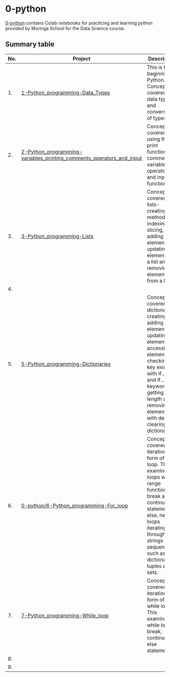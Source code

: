 # 0-python

[0-python](https://github.com/Muthoni-Maryanne/Moringa-data_science_course/tree/main/0-python) contains Colab notebooks for practicing and learning python provided by Moringa School for the Data Science course. 

## Summary table

| No.  |Project       | Description    |
|------|--------------| ---------------|
|1.    | [1-Python_programming-Data_Types](https://github.com/Muthoni-Maryanne/Moringa-data_science_course/blob/main/0-python/1-Python_programming-Data_Types.ipynb) | This is the beginning of Python. Concepts covered are data types and conversion of types.|
|2.    |  [2-Python_programming-variables_printing_comments_operators_and_input](https://github.com/Muthoni-Maryanne/Moringa-data_science_course/blob/main/0-python/2-Python_programming-variables_printing_comments_operators_and_input.ipynb) | Concepts covered are using the print function, comments, variables, operators and input function. |
|3.    |  [3-Python_programming-Lists](https://github.com/Muthoni-Maryanne/Moringa-data_science_course/blob/main/0-python/3-Python_programming-Lists.ipynb) |  Concept covered is lists- creating, list methods, indexing, slicing, adding elements, updating elements in a list and removing elements from a list. |
|4.    |               |               |
|5.    | [5-Python_programming-Dictionaries](https://github.com/Muthoni-Maryanne/Moringa-data_science_course/blob/main/0-python/5-Python_programming-Dictionaries.ipynb) | Concept covered is dictionaries- creating, adding elements, updating elements, accessing elements, checking if a key exists with if...in and if...not in keywords, getting length and removing elements with del or clearing the dictionary. |
|6.    | [0-python/6-Python_programming-For_loop](https://github.com/Muthoni-Maryanne/Moringa-data_science_course/blob/main/0-python/6-Python_programming-For_loop.ipynb) | Concept covered is iteration in form of for loop. This examines for loops with range function, break and continue statements, else, nested loops iterating through strings and sequences such as lists, dictionaries, tuples and sets. |
|7.    | [7-Python_programming-While_loop](https://github.com/Muthoni-Maryanne/Moringa-data_science_course/blob/main/0-python/7-Python_programming-While_loop.ipynb) |  Concept covered is iteration in form of while loop. This examines while loop, break, continue and else  statement. |
|8.    |               |               |
|9.    |               |               |
